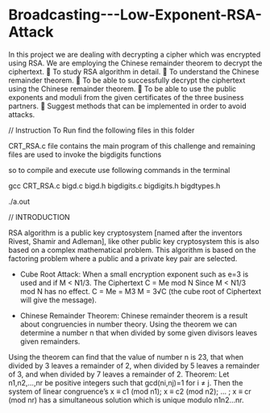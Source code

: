 Broadcasting---Low-Exponent-RSA-Attack
======================================

In this project we are dealing with decrypting a cipher which was encrypted using RSA. 
We are employing the Chinese remainder theorem to decrypt the ciphertext.
 To study RSA algorithm in detail.
 To understand the Chinese remainder theorem. 
 To be able to successfully decrypt the ciphertext using the Chinese remainder theorem. 
 To be able to use the public exponents and moduli from the given certificates of the three business partners.
 Suggest methods that can be implemented in order to avoid attacks.

// Instruction To Run
find the following files in this folder 

CRT_RSA.c file contains the main program of this challenge
and remaining files are used to invoke the bigdigits functions

so to compile and execute use following commands in the terminal

gcc CRT_RSA.c bigd.c bigd.h bigdigits.c bigdigits.h bigdtypes.h

./a.out


// INTRODUCTION

RSA algorithm is a public key cryptosystem [named after the inventors Rivest, Shamir and Adleman], like other public key cryptosystem this is also based on a complex mathematical problem. This algorithm is based on the factoring problem where a public and a private key pair are selected.

* Cube Root Attack:
When a small encryption exponent such as e=3 is used and if M < N1/3.
The Ciphertext C = Me mod N
Since M < N1/3 mod N has no effect.
C = Me = M3
M = 3√C (the cube root of Ciphertext will give the message).

* Chinese Remainder Theorem:
Chinese remainder theorem is a result about congruencies in number theory. Using the theorem we can determine a number n that when divided by some given divisors leaves given remainders.

Using the theorem can find that the value of number n is 23, that when divided by 3 leaves a remainder of 2, when divided by 5 leaves a remainder of 3, and when divided by 7 leaves a remainder of 2.
Theorem: Let n1,n2,...,nr be positive integers such that gcd(ni,nj)=1 for i ≠ j. Then the system of linear congruence’s
x ≡ c1 (mod n1); x ≡ c2 (mod n2); ... ; x ≡ cr (mod nr)
has a simultaneous solution which is unique modulo n1n2...nr.


